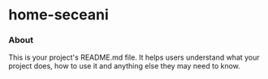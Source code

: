 home-seceani
============

### About

This is your project's README.md file. It helps users understand what your
project does, how to use it and anything else they may need to know.